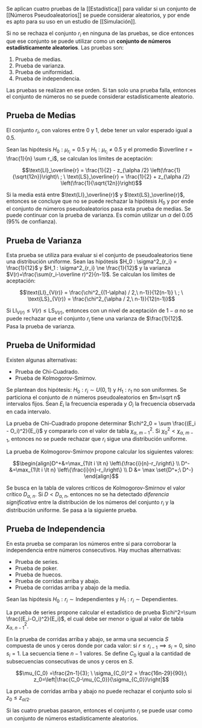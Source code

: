 Se aplican cuatro pruebas de la [[Estadística]] para validar si un conjunto de [[Números Pseudoaleatorios]] se puede considerar aleatorios, y por ende es apto para su uso en un estudio de [[Simulación]].

Si no se rechaza el conjunto $r_i$ en ninguna de las pruebas, se dice entonces que ese conjunto se puede utilizar como un **conjunto de números estadísticamente aleatorios**. Las pruebas son:

1. Prueba de medias.
2. Prueba de varianza.
3. Prueba de uniformidad.
4. Prueba de independencia.

Las pruebas se realizan en ese orden. Si tan solo una prueba falla, entonces el conjunto de números no se puede considerar estadísticamente aleatorio.

## Prueba de Medias

El conjunto $r_i$, con valores entre $0$ y $1$, debe tener un valor esperado igual a $0.5$. 

Sean las hipótesis $H_0: \mu_{r_i} = 0.5$ y $H_1 : \mu_{r_i} \ne 0.5$ y el promedio $\overline r = \frac{1}{n} \sum r_i$, se calculan los límites de aceptación:

$$\text{LI}_\overline{r} = \frac{1}{2} - z_{\alpha /2} \left(\frac{1}{\sqrt{12n}}\right)\ ; \ \text{LS}_\overline{r} = \frac{1}{2} + z_{\alpha /2} \left(\frac{1}{\sqrt{12n}}\right)$$

Si la media está entre $\text{LI}_\overline{r}$ y $\text{LS}_\overline{r}$, entonces se concluye que no se puede rechazar la hipótesis $H_0$ y por ende el conjunto de números pseudoaleatorios pasa esta prueba de medias. Se puede continuar con la prueba de varianza. Es común utilizar un $\alpha$ del $0.05$ (95% de confianza).

## Prueba de Varianza

Esta prueba se utiliza para evaluar si el conjunto de pseudoaleatorios tiene una distribución uniforme. Sean las hipótesis $H_0 : \sigma^2_{r_i} = \frac{1}{12}$ y $H_1 : \sigma^2_{r_i} \ne \frac{1}{12}$ y la varianza $V(r)=\frac{\sum(r_i-\overline r)^2}{n-1}$. Se calculan los límites de aceptación:

$$\text{LI}_{V(r)} = \frac{\chi^2_{(1-\alpha) / 2,\ n-1}}{12(n-1)} \ ; \ \text{LS}_{V(r)} = \frac{\chi^2_{\alpha / 2,\ n-1}}{12(n-1)}$$

Si $\text{LI}_{V(r)} \le V(r) \le \text{LS}_{V(r)}$, entonces con un nivel de aceptación de $1-\alpha$ no se puede rechazar que el conjunto $r_i$ tiene una varianza de $\frac{1}{12}$. Pasa la prueba de varianza.

## Prueba de Uniformidad

Existen algunas alternativas:

- Prueba de Chi-Cuadrado.
- Prueba de Kolmogorov-Smirnov.

Se plantean dos hipótesis: $H_0: r_i \sim U(0,1)$ y $H_1:r_1 \text{ no son uniformes}$. Se particiona el conjunto de $n$ números pseudoaleatorios en $m=\sqrt n$ intervalos fijos. Sean $E_i$ la frecuencia esperada y $O_i$ la frecuencia observada en cada intervalo.

La prueba de Chi-Cuadrado propone determinar $\chi^2_0 = \sum \frac{(E_i - O_i)^2}{E_i}$ y compararlo con el valor de tabla $\chi^2_{\alpha, \ m-1}$. Si $\chi^2_0 \lt \chi_{\alpha,\ m-1}$, entonces no se puede rechazar que $r_i$ sigue una distribución uniforme. 

La prueba de Kolmogorov-Smirnov propone calcular los siguientes valores:

$$\begin{align}D^+&=\max_{1\lt i \lt n} \left\{\frac{i}{n}-r_i\right\} \\
D^-&=\max_{1\lt i \lt n} \left\{\frac{i}{n}-r_i\right\} \\
D &= \max \set{D^+;\ D^-}
\end{align}$$

Se busca en la tabla de valores críticos de Kolmogorov-Smirnov el valor crítico $D_{\alpha, \ n}$. Si $D \lt D_{\alpha,\ n}$, entonces no se ha detectado *diferencia significativa* entre la distribución de los números del conjunto $r_i$ y la distribución uniforme. Se pasa a la siguiente prueba.

## Prueba de Independencia

En esta prueba se comparan los números entre sí para corroborar la independencia entre números consecutivos. Hay muchas alternativas:

- Prueba de series.
- Prueba de poker.
- Prueba de huecos.
- Prueba de corridas arriba y abajo.
- Prueba de corridas arriba y abajo de la media.

Sean las hipótesis $H_0 : r_i \sim \text{Independientes}$ y $H_1 : r_i \sim \text{Dependientes}$.

La prueba de series propone calcular el estadístico de prueba $\chi^2=\sum \frac{(E_i-O_i)^2}{E_i}$, el cual debe ser menor o igual al valor de tabla $\chi^2_{\alpha, \ n-1}$.

En la prueba de corridas arriba y abajo, se arma una secuencia $S$ compuesta de unos y ceros donde por cada valor: si $r\le r_{i-1} \implies s_i=0$, sino $s_i=1$. La secuencia tiene $n-1$ valores. Se define $C_0$ igual a la cantidad de subsecuencias consecutivas de unos y ceros en $S$.

$$\mu_{C_0} =\frac{2n-1}{3}; \ \sigma_{C_0}^2 = \frac{16n-29}{90};\ z_0=\left|\frac{C_0-\mu_{C_0}}{\sigma_{C_0}}\right|$$

La prueba de corridas arriba y abajo no puede rechazar el conjunto solo si $z_0 \le z_{\alpha / 2}$.

Si las cuatro pruebas pasaron, entonces el conjunto $r_i$ se puede usar como un conjunto de números estadísticamente aleatorios.
